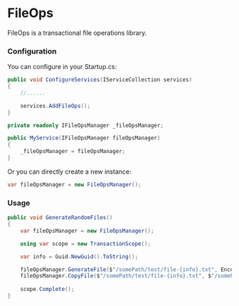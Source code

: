 # FileOps
FileOps is a transactional file operations library.

### Configuration

You can configure in your Startup.cs:

```cs
public void ConfigureServices(IServiceCollection services)
{
    //......

    services.AddFileOps();
}
```

```cs
private readonly IFileOpsManager _fileOpsManager;

public MyService(IFileOpsManager fileOpsManager)
{
    _fileOpsManager = fileOpsManager;
}
```

Or you can directly create a new instance:

```cs
var fileOpsManager = new FileOpsManager();
```

### Usage

```cs
public void GenerateRandomFiles()
{
    var fileOpsManager = new FileOpsManager();

    using var scope = new TransactionScope();

    var info = Guid.NewGuid().ToString();

    fileOpsManager.GenerateFile($"/somePath/test/file-{info}.txt", Encoding.UTF8.GetBytes(info));
    fileOpsManager.CopyFile($"/somePath/test/file-{info}.txt", $"/somePath/test/file-{Guid.NewGuid().ToString()}.txt");
             
    scope.Complete();
}
```
